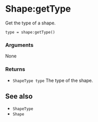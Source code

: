 <!--
category: reference
-->

Shape:getType
===

Get the type of a shape.

    type = shape:getType()

### Arguments

None

### Returns

- `ShapeType type` The type of the shape.

See also
---

- `ShapeType`
- `Shape`
